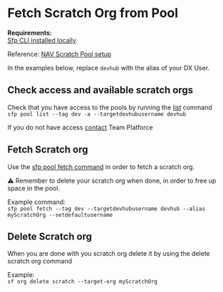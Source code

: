 # Fetch Scratch Org from Pool

**Requirements:**  
[Sfp CLI installed locally](https://docs.flxbl.io/sfp/getting-started/install-sfp)

Reference: [NAV Scratch Pool setup](../reference/scratchPools.md)

In the examples below, replace `devhub` with the alias of your DX User.

## Check access and available scratch orgs

Check that you have access to the pools by running the [list](https://docs.flxbl.io/sfp/command-guide/advanced/pool#flxbl-io-sfp-pool-list) command  
`sfp pool list --tag dev -a --targetdevhubusername devhub`

If you do not have access [contact](../team-platforce/contact.md) Team Platforce

## Fetch Scratch org

Use the [sfp pool fetch command](https://docs.flxbl.io/sfp/command-guide/advanced/pool#flxbl-io-sfp-pool-fetch) in order to fetch a scratch org.  

:warning: Remember to delete your scratch org when done, in order to free up space in the pool.

Example command:  
`sfp pool fetch --tag dev --targetdevhubusername devhub --alias myScratchOrg --setdefaultusername`

## Delete Scratch org

When you are done with you scratch org delete it by using the delete scratch org command

Example:  
`sf org delete scratch --target-org myScratchOrg`
